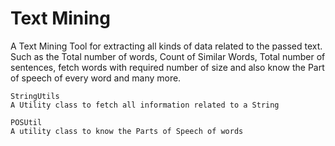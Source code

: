 # Text Mining
  A Text Mining Tool for extracting all kinds of data related to the passed text. Such as the Total number of words, Count of Similar Words, Total number of sentences, fetch words with required number of size and also know the Part of speech of every word and many more.

	StringUtils
	A Utility class to fetch all information related to a String

	POSUtil
	A utility class to know the Parts of Speech of words